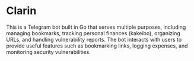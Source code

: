 # Clarin 
This is a Telegram bot built in Go that serves multiple purposes, including managing bookmarks, tracking personal finances 
(kakeibo), organizing URLs, and handling vulnerability reports. The bot interacts with users to provide useful features such 
as bookmarking links, logging expenses, and monitoring security vulnerabilities.